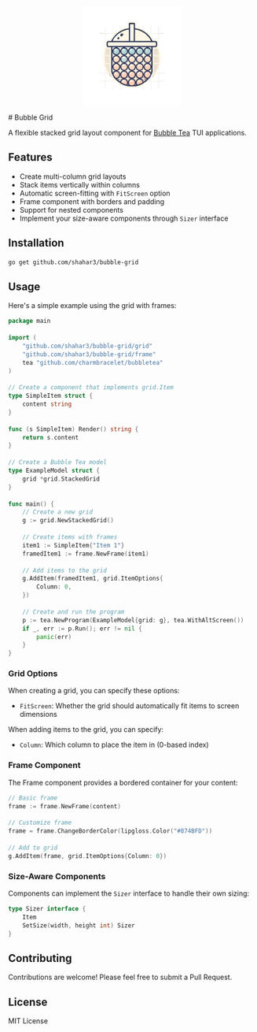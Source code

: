 <p align="center">
  <img src="assets/bubblegrid-logo.png" alt="BubbleGrid Logo" width="200">
</p>
# Bubble Grid

A flexible stacked grid layout component for [Bubble Tea](https://github.com/charmbracelet/bubbletea) TUI applications.

## Features

- Create multi-column grid layouts
- Stack items vertically within columns
- Automatic screen-fitting with `FitScreen` option
- Frame component with borders and padding
- Support for nested components
- Implement your size-aware components through `Sizer` interface

## Installation

```bash
go get github.com/shahar3/bubble-grid
```

## Usage

Here's a simple example using the grid with frames:

```go
package main

import (
    "github.com/shahar3/bubble-grid/grid"
    "github.com/shahar3/bubble-grid/frame"
    tea "github.com/charmbracelet/bubbletea"
)

// Create a component that implements grid.Item
type SimpleItem struct {
    content string
}

func (s SimpleItem) Render() string {
    return s.content
}

// Create a Bubble Tea model
type ExampleModel struct {
    grid *grid.StackedGrid
}

func main() {
    // Create a new grid
    g := grid.NewStackedGrid()

    // Create items with frames
    item1 := SimpleItem{"Item 1"}
    framedItem1 := frame.NewFrame(item1)

    // Add items to the grid
    g.AddItem(framedItem1, grid.ItemOptions{
        Column: 0,
    })

    // Create and run the program
    p := tea.NewProgram(ExampleModel{grid: g}, tea.WithAltScreen())
    if _, err := p.Run(); err != nil {
        panic(err)
    }
}
```

### Grid Options

When creating a grid, you can specify these options:

- `FitScreen`: Whether the grid should automatically fit items to screen dimensions

When adding items to the grid, you can specify:

- `Column`: Which column to place the item in (0-based index)

### Frame Component

The Frame component provides a bordered container for your content:

```go
// Basic frame
frame := frame.NewFrame(content)

// Customize frame
frame = frame.ChangeBorderColor(lipgloss.Color("#874BFD"))

// Add to grid
g.AddItem(frame, grid.ItemOptions{Column: 0})
```

### Size-Aware Components

Components can implement the `Sizer` interface to handle their own sizing:

```go
type Sizer interface {
    Item
    SetSize(width, height int) Sizer
}
```

## Contributing

Contributions are welcome! Please feel free to submit a Pull Request.

## License

MIT License
